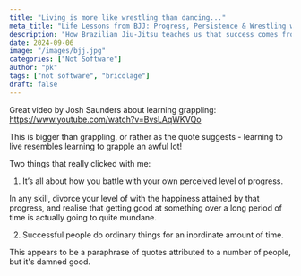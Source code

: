 ```yaml
---
title: "Living is more like wrestling than dancing..."
meta_title: "Life Lessons from BJJ: Progress, Persistence & Wrestling with Reality"
description: "How Brazilian Jiu-Jitsu teaches us that success comes from doing ordinary things extraordinarily long"
date: 2024-09-06
image: "/images/bjj.jpg"
categories: ["Not Software"]
author: "pk"
tags: ["not software", "bricolage"]
draft: false
---
```


Great video by Josh Saunders about learning grappling:
https://www.youtube.com/watch?v=BvsLAqWKVQo

This is bigger than grappling, or rather as the quote suggests - learning to live resembles learning to grapple an awful lot!

Two things that really clicked with me:

1. It’s all about how you battle with your own perceived level of progress.

In any skill, divorce your level of with the happiness attained by that progress, and realise that getting good at something over a long period of time is actually going to quite mundane.

2. Successful people do ordinary things for an inordinate amount of time.  

This appears to be a paraphrase of quotes attributed to a number of people, but it's damned good.

